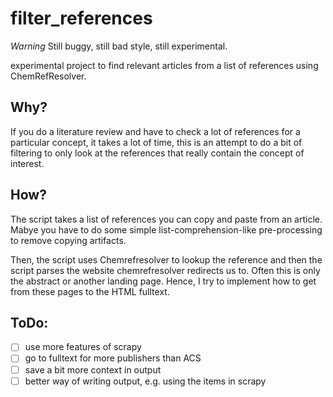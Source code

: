 # filter_references

*Warning* Still buggy, still bad style, still experimental. 

experimental project to find relevant articles from a list of references using ChemRefResolver.

## Why? 
If you do a literature review and have to check a lot of references for a particular concept, it takes a lot of time, this is an attempt to do a bit of filtering to only look at the references that really contain the concept of interest. 

## How? 
The script takes a list of references you can copy and paste from an article. Mabye you have to do some simple list-comprehension-like pre-processing to remove copying artifacts. 

Then, the script uses Chemrefresolver to lookup the reference and then the script parses the website 
chemrefresolver redirects us to. Often this is only the abstract or another landing page. 
Hence, I try to implement how to get from these pages to the HTML fulltext. 

## ToDo:
- [ ] use more features of scrapy
- [ ] go to fulltext for more publishers than ACS
- [ ] save a bit more context in output
- [ ] better way of writing output, e.g. using the items in scrapy 
